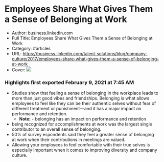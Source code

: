 # Employees Share What Gives Them a Sense of Belonging at Work

- Author: business.linkedin.com
- Full Title: Employees Share What Gives Them a Sense of Belonging at Work
- Category: #articles
- URL: https://business.linkedin.com/talent-solutions/blog/company-culture/2017/employees-share-what-gives-them-a-sense-of-belonging-at-work
- Cover: ![](https://readwise-assets.s3.amazonaws.com/static/images/article4.6bc1851654a0.png)

### Highlights first exported February 9, 2021 at 7:45 AM

- Studies show that feeling a sense of belonging in the workplace leads to more than just good vibes and friendships. Belonging is what allows employees to feel like they can be their authentic selves without fear of different treatment or punishment—and it has a major impact on performance and retention.
    - **Note:** - belonging has an impact on performance and retention
- being recognized for accomplishments at work was the largest single contributor to an overall sense of belonging.
- 50% of survey espondents said they feel a greater sense of belonging at work when their contributions in meetings are valued.
- Allowing your employees to feel comfortable with their true selves is especially important when it comes to improving diversity and company culture.
